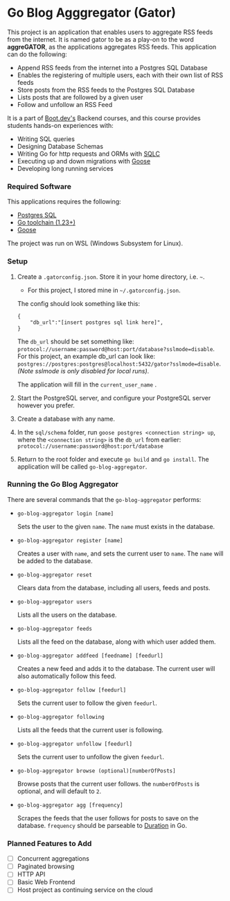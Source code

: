 # Go Blog Agggregator (Gator)

This project is an application that enables users to aggregate RSS feeds from the internet. It is named gator to be as a play-on to the word **aggreGATOR**, as the applications aggregates RSS feeds. This application can do the following:

- Append RSS feeds from the internet into a Postgres SQL Database
- Enables the registering of multiple users, each with their own list of RSS feeds
- Store posts from the RSS feeds to the Postgres SQL Database
- Lists posts that are followed by a given user
- Follow and unfollow an RSS Feed

It is a part of [Boot.dev's](https://www.boot.dev/lessons/14b7179b-ced3-4141-9fa5-e67dbc3e5242) Backend courses, and this course provides students hands-on experiences with:

- Writing SQL queries
- Designing Database Schemas
- Writing Go for http requests and ORMs with [SQLC](https://sqlc.dev/)
- Executing up and down migrations with [Goose](https://github.com/pressly/goose)
- Developing long running services

### Required Software

This applications requires the following:

- [Postgres SQL](https://www.postgresql.org/)
- [Go toolchain (1.23+)](https://go.dev/doc/install)
- [Goose](https://github.com/pressly/goose)

The project was run on WSL (Windows Subsystem for Linux). 

### Setup

1. Create a `.gatorconfig.json`. Store it in your home directory, i.e. `~`.
    * For this project, I stored mine in `~/.gatorconfig.json`.
    
    The config should look something like this:
    ```
    {
        "db_url":"[insert postgres sql link here]",
    }
    ```
    The `db_url` should be set something like: `protocol://username:password@host:port/database?sslmode=disable`. For this project, an example db_url can look like: `postgres://postgres:postgres@localhost:5432/gator?sslmode=disable`. *(Note sslmode is only disabled for local runs)*.
    
    The application will fill in the `current_user_name` .

    
2. Start the PostgreSQL server, and configure your PostgreSQL server however you prefer.

3. Create a database with any name.

4. In the `sql/schema` folder, run `goose postgres <connection string> up`, where the `<connection string>` is the `db_url` from earlier: `protocol://username:password@host:port/database`

5. Return to the root folder and execute `go build` and `go install`. The application will be called `go-blog-aggregator`.

### Running the Go Blog Aggregator

There are several commands that the `go-blog-aggregator` performs:

- `go-blog-aggregator login [name]`

    Sets the user to the given `name`. The `name` must exists in the database.

- `go-blog-aggregator register [name]`

    Creates a user with `name`, and sets the current user to `name`. The `name` will be added to the database.

- `go-blog-aggregator reset`

    Clears data from the database, including all users, feeds and posts.

- `go-blog-aggregator users`   

    Lists all the users on the database.

- `go-blog-aggregator feeds`

    Lists all the feed on the database, along with which user added them.

- `go-blog-aggregator addfeed [feedname] [feedurl]`

    Creates a new feed and adds it to the database. The current user will also automatically follow this feed.

- `go-blog-aggregator follow [feedurl]`

    Sets the current user to follow the given `feedurl`.

- `go-blog-aggregator following`

    Lists all the feeds that the current user is following.

- `go-blog-aggregator unfollow [feedurl]`

    Sets the current user to unfollow the given `feedurl`.

- `go-blog-aggregator browse (optional)[numberOfPosts]`

    Browse posts that the current user follows. the `numberOfPosts` is optional, and will default to `2`.

- `go-blog-aggregator agg [frequency]`

    Scrapes the feeds that the user follows for posts to save on the database. `frequency` should be parseable to [Duration](https://pkg.go.dev/time#ParseDuration) in Go.



### Planned Features to Add

- [ ] Concurrent aggregations 
- [ ] Paginated browsing
- [ ] HTTP API
- [ ] Basic Web Frontend 
- [ ] Host project as continuing service on the cloud